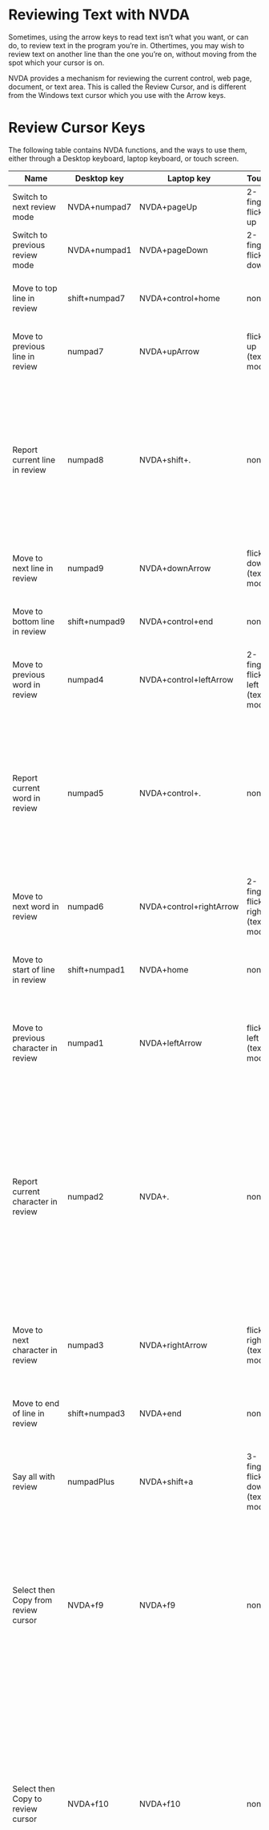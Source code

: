 # Reviewing Text with NVDA

Sometimes, using the arrow keys to read text isn’t what you want, or
can do, to review text in the program you’re in. Othertimes, you may
wish to review text on another line than the one you’re on, without
moving from the spot which your cursor is on.

NVDA provides a mechanism for reviewing the current control, web page,
document, or text area. This is called the Review Cursor, and is
different from the Windows text cursor which you use with the Arrow
keys.

# Review Cursor Keys

The following table contains NVDA functions, and the ways to use them,
either through a Desktop keyboard, laptop keyboard, or touch screen.

<table>
<thead>
<tr class="header">
<th>Name</th>
<th>Desktop key</th>
<th>Laptop key</th>
<th>Touch</th>
<th>Description</th>
</tr>
</thead>
<tbody>
<tr>
<td>Switch to next review mode</td>
<td>NVDA+numpad7</td>
<td>NVDA+pageUp</td>
<td>2-finger flick up</td>
<td>switches to the next available review mode</td>
</tr>
<tr>
<td>Switch to previous review mode</td>
<td>NVDA+numpad1</td>
<td>NVDA+pageDown</td>
<td>2-finger flick down</td>
<td>switches to the previous available review mode</td>
</tr>
<tr>
<td>Move to top line in review</td>
<td>shift+numpad7</td>
<td>NVDA+control+home</td>
<td>none</td>
<td>Moves the review cursor to the top line of the text</td>
</tr>
<tr>
<td>Move to previous line in review</td>
<td>numpad7</td>
<td>NVDA+upArrow</td>
<td>flick up (text mode)</td>
<td>Moves the review cursor to the previous line of text</td>
</tr>
<tr>
<td>Report current line in review</td>
<td>numpad8</td>
<td>NVDA+shift+.</td>
<td>none</td>
<td>Announces the current line of text where the review cursor is positioned. Pressing twice spells the line. Pressing three times spells the line using character descriptions.</td>
</tr>
<tr>
<td>Move to next line in review</td>
<td>numpad9</td>
<td>NVDA+downArrow</td>
<td>flick down (text mode)</td>
<td>Move the review cursor to the next line of text</td>
</tr>
<tr>
<td>Move to bottom line in review</td>
<td>shift+numpad9</td>
<td>NVDA+control+end</td>
<td>none</td>
<td>Moves the review cursor to the bottom line of text</td>
</tr>
<tr>
<td>Move to previous word in review</td>
<td>numpad4</td>
<td>NVDA+control+leftArrow</td>
<td>2-finger flick left (text mode)</td>
<td>Moves the review cursor to the previous word in the text</td>
</tr>
<tr>
<td>Report current word in review</td>
<td>numpad5</td>
<td>NVDA+control+.</td>
<td>none</td>
<td>Announces the current word in the text where the review cursor is positioned. Pressing twice spells the word. Pressing three times spells the word using character descriptions.</td>
</tr>
<tr>
<td>Move to next word in review</td>
<td>numpad6</td>
<td>NVDA+control+rightArrow</td>
<td>2-finger flick right (text mode)</td>
<td>Move the review cursor to the next word in the text</td>
</tr>
<tr>
<td>Move to start of line in review</td>
<td>shift+numpad1</td>
<td>NVDA+home</td>
<td>none</td>
<td>Moves the review cursor to the start of the current line in the text</td>
</tr>
<tr>
<td>Move to previous character in review</td>
<td>numpad1</td>
<td>NVDA+leftArrow</td>
<td>flick left (text mode)</td>
<td>Moves the review cursor to the previous character on the current line in the text</td>
</tr>
<tr>
<td>Report current character in review</td>
<td>numpad2</td>
<td>NVDA+.</td>
<td>none</td>
<td>Announces the current character on the line of text where the review cursor is positioned. Pressing twice reports a description or example of that character. Pressing three times reports the numeric value of the character in decimal and hexadecimal.</td>
</tr>
<tr>
<td>Move to next character in review</td>
<td>numpad3</td>
<td>NVDA+rightArrow</td>
<td>flick right (text mode)</td>
<td>Move the review cursor to the next character on the current line of text</td>
</tr>
<tr>
<td>Move to end of line in review</td>
<td>shift+numpad3</td>
<td>NVDA+end</td>
<td>none</td>
<td>Moves the review cursor to the end of the current line of text</td>
</tr>
<tr>
<td>Say all with review</td>
<td>numpadPlus</td>
<td>NVDA+shift+a</td>
<td>3-finger flick down (text mode)</td>
<td>Reads from the current position of the review cursor, moving it as it goes</td>
</tr>
<tr>
<td>Select then Copy from review cursor</td>
<td>NVDA+f9</td>
<td>NVDA+f9</td>
<td>none</td>
<td>Starts the select then copy process from the current position of the review cursor. The actual action is not performed until you tell NVDA where the end of the text range is</td>
</tr>
<tr>
<td>Select then Copy to review cursor</td>
<td>NVDA+f10</td>
<td>NVDA+f10</td>
<td>none</td>
<td>On the first press, text is selected from the position previously set start marker up to and including the review cursor’s current position. After pressing this key a second time, the text will be copied to the Windows clipboard</td>
</tr>
<tr>
<td>Report text formatting</td>
<td>NVDA+f</td>
<td>NVDA+f</td>
<td>none</td>
<td>Reports the formatting of the text where the review cursor is currently situated. Pressing twice shows the information in browse mode</td>
</tr>
<tr>
<td>Report current symbol replacement</td>
<td>None</td>
<td>None</td>
<td>none</td>
<td>Speaks the symbol where the review cursor is positioned. Pressed twice, shows the symbol and the text used to speak it in browse mode.</td>
</tr>
</tbody>
</table>

## Review modes

NVDA’s text review function has a few modes which control how much can
be reviewed. One can use the following keys to control this:

*NVDA + Numpad1: Switch to previous review mode.
* NVDA + Numpad 7: Switch to next review mode.

# Uses For Reviewing Text

There are a few cases for why reviewing text with the review cursor
can be useful.

* If you use the command line, or Windows terminal, you will need to
  review output with the review cursor, as the arrow keys move through
  history and the characters of your command.
* If you are in a document, you may want to review a prior line, or
  one below the current line.
* If you move, using the navigator object discussed later, you will
  have to review that object using the review cursor.

## Activity

- Use the review cursor to read the line above this one, then use
  **Insert + Up Arrow** to verify that your system cursor is still on
  this line.

You may practice with this to gain further experience with it.

